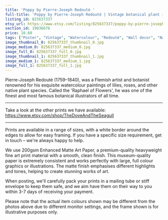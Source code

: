 ```yaml
---
title: 'Poppy by Pierre-Joseph Redouté '
full-title: 'Poppy by Pierre-Joseph Redouté | Vintage botanical plant illustration | Art print for nature lovers'
listing_id: 825637337
etsy_url: https://www.etsy.com/listing/825637337/poppy-by-pierre-joseph-redoute-o-vintage?utm_source=site&utm_medium=api&utm_campaign=api
section_id: 19036676
price: 10.60
tags: ["Poster", "Vintage", "Watercolour", "Redouté", "Wall decor", "Nature", "Botanical print", "Plant lovers gift", "Plant illustration", "Cottage decor", "Flower art print", "Cottage", "Poppy"]
image_thumbnail_0: 825637337_thumbnail_0.jpg
image_medium_0: 825637337_medium_0.jpg
image_full_0: 825637337_full_0.jpg
image_thumbnail_1: 825637337_thumbnail_1.jpg
image_medium_1: 825637337_medium_1.jpg
image_full_1: 825637337_full_1.jpg
---
```

Pierre-Joseph Redouté (1759–1840), was a Flemish artist and botanist renowned for his exquisite watercolour paintings of lilies, roses, and other native plant species. Called the &#39;Raphael of Flowers&#39;, he was one of the finest and most famous botanical illustrators of all time. 

---

Take a look at the other prints we have available:
https://www.etsy.com/shop/TheDoveAndTheSeagull

----

Prints are available in a range of sizes, with a white border around the edges to allow for easy framing. If you have a specific size requirement, get in touch – we&#39;re always happy to help.

We use 200gsm Enhanced Matte Art Paper, a premium-quality heavyweight fine art print material with a smooth, clean finish. This museum-quality paper is extremely consistent and works perfectly with large, full colour graphics or illustrations. The matte finish emphasises different highlights and tones, helping to create stunning works of art.

When posting, we&#39;ll carefully pack your prints in a mailing tube or stiff envelope to keep them safe, and we aim have them on their way to you within 3-7 days of receiving your payment.

Please note that the actual item colours shown may be different from the photos above due to different monitor settings, and the frame shown is for illustrative purposes only.
